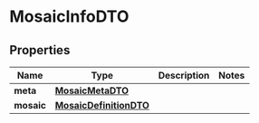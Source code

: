 
# MosaicInfoDTO

## Properties
Name | Type | Description | Notes
------------ | ------------- | ------------- | -------------
**meta** | [**MosaicMetaDTO**](MosaicMetaDTO.md) |  | 
**mosaic** | [**MosaicDefinitionDTO**](MosaicDefinitionDTO.md) |  | 



